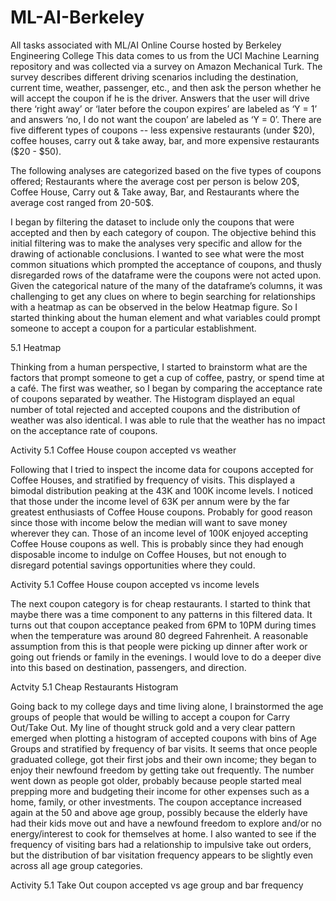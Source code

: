 # ML-AI-Berkeley
All tasks associated with ML/AI Online Course hosted by Berkeley Engineering College
This data comes to us from the UCI Machine Learning repository and was collected via a survey on Amazon Mechanical Turk. The survey describes different driving scenarios including the destination, current time, weather, passenger, etc., and then ask the person whether he will accept the coupon if he is the driver. Answers that the user will drive there ‘right away’ or ‘later before the coupon expires’ are labeled as ‘Y = 1’ and answers ‘no, I do not want the coupon’ are labeled as ‘Y = 0’. There are five different types of coupons -- less expensive restaurants (under $20), coffee houses, carry out & take away, bar, and more expensive restaurants ($20 - $50).

The following analyses are categorized based on the five types of coupons offered; Restaurants where the average cost per person is below 20$, Coffee House, Carry out & Take away, Bar, and Restaurants where the average cost ranged from 20-50$.

I began by filtering the dataset to include only the coupons that were accepted and then by each category of coupon. The objective behind this initial filtering was to make the analyses very specific and allow for the drawing of actionable conclusions. I wanted to see what were the most common situations which prompted the acceptance of coupons, and thusly disregarded rows of the dataframe were the coupons were not acted upon.
Given the categorical nature of the many of the dataframe’s columns, it was challenging to get any clues on where to begin searching for relationships with a heatmap as can be observed in the below Heatmap figure. So I started thinking about the human element and what variables could prompt someone to accept a coupon for a particular establishment.

5.1 Heatmap


Thinking from a human perspective, I started to brainstorm what are the factors that prompt someone to get a cup of coffee, pastry, or spend time at a café. The first was weather, so I began by comparing the acceptance rate of coupons separated by weather. The Histogram displayed an equal number of total rejected and accepted coupons and the distribution of weather was also identical. I was able to rule that the weather has no impact on the acceptance rate of coupons.

Activity 5.1 Coffee House coupon accepted vs weather


Following that I tried to inspect the income data for coupons accepted for Coffee Houses, and stratified by frequency of visits. This displayed a bimodal distribution peaking at the 43K and 100K income levels. I noticed that those under the income level of 63K per annum were by the far greatest enthusiasts of Coffee House coupons. Probably for good reason since those with income below the median will want to save money wherever they can. Those of an income level of 100K enjoyed accepting Coffee House coupons as well. This is probably since they had enough disposable income to indulge on Coffee Houses, but not enough to disregard potential savings opportunities where they could.

Activity 5.1 Coffee House coupon accepted vs income levels


The next coupon category is for cheap restaurants. I started to think that maybe there was a time component to any patterns in this filtered data. It turns out that coupon acceptance peaked from 6PM to 10PM during times when the temperature was around 80 degreed Fahrenheit. A reasonable assumption from this is that people were picking up dinner after work or going out friends or family in the evenings. I would love to do a deeper dive into this based on destination, passengers, and direction. 

Actvity 5.1 Cheap Restaurants Histogram


Going back to my college days and time living alone, I brainstormed the age groups of people that would be willing to accept a coupon for Carry Out/Take Out. My line of thought struck gold and a very clear pattern emerged when plotting a histogram of accepted coupons with bins of Age Groups and stratified by frequency of bar visits. It seems that once people graduated college, got their first jobs and their own income; they began to enjoy their newfound freedom by getting take out frequently. The number went down as people got older, probably because people started meal prepping more and budgeting their income for other expenses such as a home, family, or other investments. The coupon acceptance increased again at the 50 and above age group, possibly because the elderly have had their kids move out and have a newfound freedom to explore and/or no energy/interest to cook for themselves at home. 
I also wanted to see if the frequency of visiting bars had a relationship to impulsive take out orders, but the distribution of bar visitation frequency appears to be slightly even across all age group categories.

Activity 5.1 Take Out coupon accepted vs age group and bar frequency


